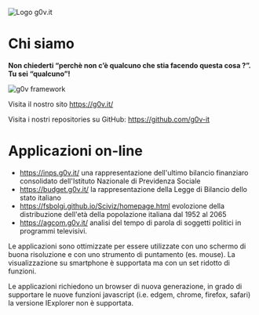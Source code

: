 ![Logo g0v.it](https://avatars3.githubusercontent.com/u/42692153?s=200&v=4)

# Chi siamo

**Non chiederti “perchè non c’è qualcuno che stia facendo questa cosa ?”. Tu sei “qualcuno”!**

![g0v framework](https://copernicani.it/wp-content/uploads/g0v-about-en-300x293.png)

Visita il nostro sito  https://g0v.it/

Visita i nostri repositories su GitHub: https://github.com/g0v-it


# Applicazioni on-line

- https://inps.g0v.it/ una rappresentazione dell'ultimo bilancio finanziaro consolidato dell'Istituto Nazionale di  Previdenza Sociale
- https://budget.g0v.it/ la rappresentazione della Legge di Bilancio dello stato italiano
- https://fsbolgi.github.io/Sciviz/homepage.html evolozione della distribuzione dell'età della popolazione italiana dal 1952 al 2065
- https://agcom.g0v.it/ analisi del tempo di parola di soggetti politici in programmi televisivi.


Le applicazioni sono ottimizzate per essere utilizzate con uno schermo di buona risoluzione e con uno strumento di puntamento (es. mouse). La visualizzazione su smartphone è supportata ma con un set ridotto di funzioni.

Le applicazioni richiedono un browser di nuova generazione, in grado di supportare le nuove funzioni javascript (i.e. edgem, chrome, firefox, safari) la versione IExplorer non è supportata.

